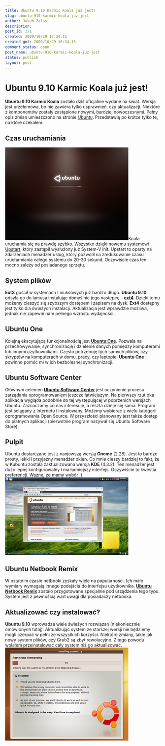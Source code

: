 ```yaml
---
title: Ubuntu 9.10 Karmic Koala już jest!
slug: ubuntu-910-karmic-koala-juz-jest
author: Jakub Zalas
description: 
post_id: 371
created: 2009/10/29 17:34:15
created_gmt: 2009/10/29 16:34:15
comment_status: open
post_name: ubuntu-910-karmic-koala-juz-jest
status: publish
layout: post
---
```


<!--Ubuntu 9.10 Karmic Koala zostało dziś oficjalnie wydane na świat. Wersja jest przełomowa, bo nie zawiera tylko usprawnień, czy aktualizacji. Niektóre z komponentów zostały zastąpione nowymi, bardziej nowoczesnymi. Pełny opis zmian umieszczono na stronie Ubuntu. Przedstawię po krótce tylko te, na które czekałem.-->

# Ubuntu 9.10 Karmic Koala już jest!

**Ubuntu 9.10 Karmic Koala** zostało dziś oficjalnie wydane na świat. Wersja jest przełomowa, bo nie zawiera tylko usprawnień, czy aktualizacji. Niektóre z komponentów zostały zastąpione nowymi, bardziej nowoczesnymi. Pełny opis zmian umieszczono na stronie [Ubuntu](http://www.ubuntu.com/getubuntu/releasenotes/910overview). Przedstawię po krótce tylko te, na które czekałem. 

## Czas uruchamiania

![Ubuntu 9.10 Karmic Koala - Start systemu](/uploads/wp//2009/10/installation-13-400x300.png)Koala uruchamia się na prawdę szybko. Wszystko dzięki nowemu systemowi [Upstart](http://upstart.ubuntu.com/), który zastąpił wysłużony już System-V init. Upstart to oparty na zdarzeniach menadżer usług, który pozwolił na zredukowanie czasu uruchamiania całego systemu do 20-30 sekund. Oczywiście czas ten mocno zależy od posiadanego sprzętu. 

## System plików

**Ext3** gościł w systemach Linuksowych już bardzo długo. **Ubuntu 9.10** odsyła go do lamusa instalując domyślnie jego następcę - **[ext4](http://ext4.wiki.kernel.org/index.php/Ext4_Howto)**. Dzięki temu możemy cieszyć się szybszym dostępem i zapisem na dysk. **Ext4** dostępny jest tylko dla świeżych instalacji. Aktualizacja jest wprawdzie możliwa, jednak nie zapewni nam pełnego wzrostu wydajności. 

## Ubuntu One

Kolejną ekscytującą funkcjonalnością jest **[Ubuntu One](https://one.ubuntu.com/)**. Pozwala na przechowywanie, synchronizację i dzielenie danych pomiędzy komputerami lub innymi użytkownikami. Często potrzebuję tych samych plików, czy skryptów na komputerach w domu, pracy, czy laptopie. **Ubuntu One** powinno pomóc mi w ich bezbolesnej synchronizacji. 

## Ubuntu Software Center

Głównym celemen **[Ubuntu Software Center](https://wiki.ubuntu.com/SoftwareCenter)** jest uczynienie procesu zarządania oprogramowaniem jeszcze łatwiejszym. Na pierwszy rzut oka aplikacja wygląda podobnie do tej występującej w poprzenich wersjach Ubuntu. Zaznaczamy co nas interesuje, a reszta dzieje się sama. Program jest ściągany z Internetu i instalowany. Możemy wybierać z wielu kategorii oprogramowania Open Source. W przyszłości planowany jest także dostęp do płatnych aplikacji (pierwotnie program nazywał się Ubuntu Software Store). 

## Pulpit

Ubuntu dostarczane jest z nanjowszą wersją **Gnome** (2.28). Jest to bardzo prosty, lekki i przyjazny menadżer okien. Co mnie cieszy bardziej to fakt, że w Kubuntu została zaktualizowana wersja **KDE** (4.3.2). Ten menadżer jest dużo lepiej konfigurowalny i ma ładniejszy interfejs. Oczywiście to kwestia preferencji. Ważne, że mamy wybór ;) ![KDE 4.3.2 w Kubuntu 9.10 \(Karmic Koala\)](/uploads/wp//2009/10/kde-400x250.png)

## Ubuntu Netbook Remix

W ostatnim czasie netbooki zyskały wiele na popularności. Ich małe wymiary wymagają innego podejścia do interfejsu użytkownika. **[Ubuntu Netbook Remix](http://www.canonical.com/projects/ubuntu/unr)** zostało przygotowane specjalnie pod urządzenia tego typu. System jest z pewnością wart uwagi dla posiadaczy netbooka. 

## Aktualizować czy instalować?

**Ubuntu 9.10** wprowadza wiele świeżych rozwiązań (niekoniecznie omówionych tutaj). Aktualizując system ze starszej wersji nie będziemy mogli czerpać w pełni ze wszystkich korzyści. Niektóre zmiany, takie jak nowy system plików, czy Grub2 są zbyt rewolucyjne. Z tego powodu wolałem przeinstalować cały system niż go aktualizować. ![Ubuntu 9.10 Karmic Koala - Instalacja](/uploads/wp//2009/10/installation-10-400x300.png)
